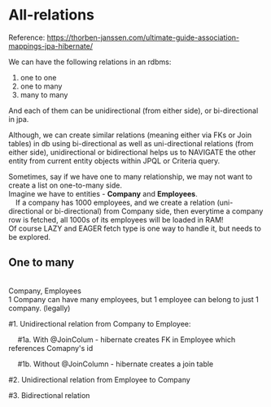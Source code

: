 # All-relations

Reference:
https://thorben-janssen.com/ultimate-guide-association-mappings-jpa-hibernate/

We can have the following relations in an rdbms:
1. one to one
2. one to many
3. many to many

And each of them can be unidirectional (from either side), or bi-directional in jpa.
<br>
<p>
Although, we can create similar relations (meaning either via FKs or Join tables)  in db using bi-directional as well as uni-directional relations (from either side),
unidirectional or bidirectional helps us to NAVIGATE the other entity from current entity objects within JPQL or Criteria query.
</p>
<p>
Sometimes, say if we have one to many relationship, we may not want to create a list on one-to-many side. <br>   
Imagine we have to entities - <b>Company</b> and <b>Employees</b>.<br>
&emsp;If a company has 1000 employees, and we create a relation (uni-directional or bi-directional) from Company side,
then everytime a company row is fetched, all 1000s of its employees will be loaded in RAM!
<br>
Of course LAZY and EAGER fetch type is one way to handle it, but needs to be explored.
</p>
<p>
<h2>One to many</h2> <br>
Company, Employees <br>
1 Company can have many employees, but 1 employee can belong to just 1 company. (legally) <br>
</p>

#1. Unidirectional relation from Company to Employee:

&emsp; #1a. With @JoinColum - hibernate creates FK in Employee which references Comapny's id
   
&emsp; #1b. Without @JoinColumn - hibernate creates a join table
   
#2. Unidirectional relation from Employee to Company

#3. Bidirectional relation



